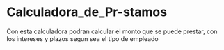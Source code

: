 # Calculadora_de_Pr-stamos
Con esta calculadora podran calcular el monto que se puede prestar, con los intereses y plazos segun sea el tipo de empleado
